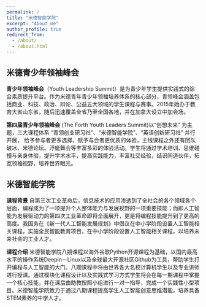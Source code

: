 ```yaml
---
permalink: /
title: "米德智能学院"
excerpt: "About me"
author_profile: true
redirect_from:
  - /about/
  - /about.html
---
```


米德青少年领袖峰会
------
**青少年领袖峰会**（Youth Leadership Summit）是为青少年学生提供实践式的综合素质提升平台。作为米德青年青少年领袖培养体系的核心部分，青领峰会涵盖包括商业、科技、政治、辩论、公益五大领域的学生课程与赛事。2015年始办于教育大省山东省，随后迅速覆盖全省乃至全国各地，并在加拿大设立中加会场。

**第四届青少年领袖峰会** (The Forth Youth Leaders Summit)以“创想未来” 为主题，三大课程体系 “青领创业研习社”、“米德智能学院”、“英语创新研习社” 并行开展， 给予参与者更多选择，赋予与会者更优质的体验，主线课程之外还有团队破冰、米德论坛、浮蜓舞会等丰富多彩的体验活动。学生将通过学术培训、思维碰撞与亲身体验，提升学术水平，提高实践能力，丰富社交经验，结识同道伙伴，拓宽领袖视野，培养世界眼光。

米德智能学院
------
**课程背景**
自第三次工业革命后，信息技术的应用渗透到了全社会的各个领域各个层面，编程成为了一项提升个人整体能力与发展视野的一项重要技能；而即人工智能为发展驱动力的第四次工业革命即将全面展开，更是将编程技能提升到了更高的高度。我国务在《新一代人工智能发展规划》中倡议在中小学阶段设置人工智能相关课程，实施全民智能教育项目，在中小学阶段设置人工智能相关课程，以培养未来社会的工业人才。

**课程介绍**
米德智能学院八期课程以海外谷歌Python开源课程为基础，以国内最高水平的操作系统Deepin－Linux以及全球最大开源社区Github为工具，帮助学生打开编程与人工智能的大门。八期课程中将由世界各大名校计算机学生以及专业讲师进行授课。通过模块化课程设计以及实践式学习方式学生将会在每一期课程中掌握一个核心技能，并在课后由助教按照小组进行一对一指导，完成一个实践性小型项目。米德智能学院致力于通过八期课程提高学生人工智能创意思维潜能，培养具备STEM素养的中学人才。
